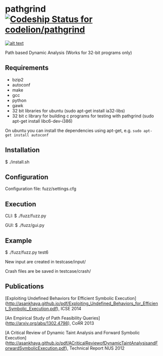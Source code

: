 pathgrind[ ![Codeship Status for codelion/pathgrind](https://codeship.com/projects/0b086ae0-9472-0132-1417-26aef3146a55/status?branch=master)](https://codeship.com/projects/62554)
=========
[![alt text](https://zenodo.org/badge/3777/codelion/pathgrind.png "doi")](http://dx.doi.org/10.5281/zenodo.9829)

Path based Dynamic Analysis
(Works for 32-bit programs only)

Requirements
------------
- bzip2
- autoconf
- make
- gcc
- python
- gawk
- 32 bit libraries for ubuntu (sudo apt-get install ia32-libs)
- 32 bit c library for building c programs for testing with pathgrind (sudo apt-get install libc6-dev-i386)

On ubuntu you can install the dependencies using apt-get, e.g. `sudo apt-get install autoconf`

Installation
------------
$ ./install.sh

Configuration
-------------
Configuration file: fuzz/settings.cfg

Execution
---------
CLI: $ ./fuzz/fuzz.py

GUI: $ ./fuzz/gui.py

Example
-------
$ ./fuzz/fuzz.py test6
  
New input are created in testcase/input/

Crash files are be saved in testcase/crash/

Publications
------------
[Exploiting Undefined Behaviors for Efficient Symbolic Execution] (http://asankhaya.github.io/pdf/Exploiting_Undefined_Behaviors_for_Efficient_Symbolic_Execution.pdf), ICSE 2014

[An Empirical Study of Path Feasibility Queries] (http://arxiv.org/abs/1302.4798), CoRR 2013

[A Critical Review of Dynamic Taint Analysis and Forward Symbolic Execution] (http://asankhaya.github.io/pdf/ACriticalReviewofDynamicTaintAnalysisandForwardSymbolicExecution.pdf), Technical Report NUS 2012

